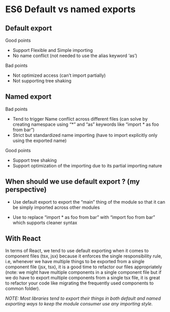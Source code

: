 

# **ES6 Default vs named exports**

## Default export

Good points

-   Support Flexible and Simple importing
-   No name conflict (not needed to use the alias keyword ‘as’)

Bad points

-   Not optimized access (can’t import partially)
-   Not supporting tree shaking

  

## Named export

Bad points

-   Tend to trigger Name conflict across different files (can solve by creating namespace using “*” and “as” keywords like “import * as foo from bar”)
-   Strict but standardized name importing (have to import explicitly only using the exported name)

Good points

-   Support tree shaking
-   Support optimization of the importing due to its partial importing nature

  

## When should we use default export ? (my perspective)

-   Use default export to export the “main” thing of the module so that it can be simply imported across other modules

- Use to replace “import * as foo from bar” with “import foo from bar” which supports cleaner syntax

## With React 

In terms of React, we tend to use default exporting when it comes to component files (tsx, jsx) because it enforces the single responsibility rule, i.e, whenever we have multiple things to be exported from a single component file (jsx, tsx), it is a good time to refactor our files appropriately (note: we might have multiple components in a single component file but if we do have to export multiple components from a single tsx file, it is great to refactor your code like migrating the frequently used components to common folder).

*NOTE: Most libraries tend to export their things in both default and named exporting ways to keep the module consumer use any importing style.*
